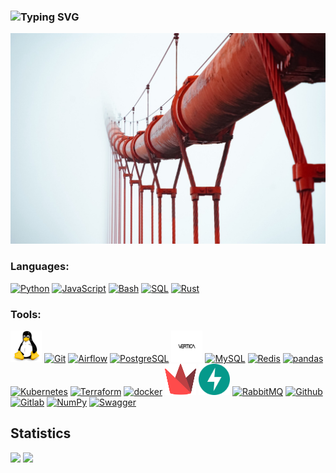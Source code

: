 ### ![Typing SVG](https://readme-typing-svg.herokuapp.com?size=26&color=4E9F3D&width=500&lines=Hi+there+%F0%9F%91%8B%2C+I'm+Dima)

![](img/way.jpeg)

### Languages:

<a href="https://python.org/" title="Python"><img src="https://github.com/get-icon/geticon/raw/master/icons/python.svg" alt="Python" width="50px" height="50px"></a>
<a href="https://developer.mozilla.org/en-US/docs/Web/JavaScript" title="JavaScript"><img src="https://github.com/get-icon/geticon/raw/master/icons/javascript.svg" alt="JavaScript" width="50px" height="50px"></a>
<a href="https://gnu.org/software/bash/" title="Bash"><img src="https://github.com/get-icon/geticon/raw/master/icons/bash.svg" alt="Bash" width="50px" height="50px"></a>
<a href="https://www.contrib.andrew.cmu.edu/~shadow/sql/sql1992.txt" title="SQL"><img src="https://upload.wikimedia.org/wikipedia/commons/d/d7/Sql_data_base_with_logo.svg" alt="SQL" width="50px" height="50px"></a>
<a href="https://www.rust-lang.org/" title="Rust"><img src="https://www.rust-lang.org/static/images/rust-logo-blk.svg" alt="Rust" width="50px" height="50px"></a>

### Tools:

<a href="https://linux.org/" title="Linux"><img src="img/logo/linux.svg" alt="Linux" width="50px" height="50px"></a>
<a href="https://git-scm.com/" title="Git"><img src="https://github.com/get-icon/geticon/raw/master/icons/git-icon.svg" alt="Git" width="50px" height="50px"></a>
<a href="https://airflow.apache.org/" title="Airflow"><img src="https://github.com/get-icon/geticon/raw/master/icons/airflow.svg" alt="Airflow" width="50px" height="50px"></a>
<a href="https://postgresql.org/" title="PostgreSQL"><img src="https://github.com/get-icon/geticon/raw/master/icons/postgresql.svg" alt="PostgreSQL" width="50px" height="50px"></a>
<a href="https://vertica.com/" title="Vertica"><img src="img/logo/Vertica.svg" alt="Vertica" width="50px" height="50px"></a>
<a href="https://mysql.com/" title="MySQL"><img src="https://github.com/get-icon/geticon/raw/master/icons/mysql.svg" alt="MySQL" width="50px" height="50px"></a>
<a href="https://redis.com/" title="Redis"><img src="https://github.com/get-icon/geticon/raw/master/icons/redis.svg" alt="Redis" width="50px" height="50px"></a>
<a href="https://pandas.pydata.org/" title="pandas"><img src="https://github.com/get-icon/geticon/raw/master/icons/pandas-icon.svg" alt="pandas" width="50px" height="50px"></a>
<a href="https://kubernetes.io/" title="Kubernetes"><img src="https://github.com/get-icon/geticon/raw/master/icons/kubernetes.svg" alt="Kubernetes" width="50px" height="50px"></a>
<a href="https://terraform.io/" title="Terraform"><img src="https://github.com/get-icon/geticon/raw/master/icons/terraform.svg" alt="Terraform" width="50px" height="50px"></a>
<a href="https://docker.com/" title="docker"><img src="https://github.com/get-icon/geticon/raw/master/icons/docker-icon.svg" alt="docker" width="50px" height="50px"></a>
<a href="https://streamlit.io/" title="Streamlit"><img src="img/logo/streamlit.svg" alt="Streamlit" width="50px" height="50px"></a>
<a href="https://fastapi.tiangolo.com/" title="Fastapi"><img src="img/logo/fastapi.svg" alt="Fastapi" width="50px" height="50px"></a>
<a href="https://rabbitmq.com/" title="RabbitMQ"><img src="https://github.com/get-icon/geticon/raw/master/icons/rabbitmq.svg" alt="RabbitMQ" width="50px" height="50px"></a>
<a href="https://github.com/" title="Github"><img src="https://github.com/get-icon/geticon/raw/master/icons/github-icon.svg" alt="Github" width="50px" height="50px"></a>
<a href="https://gitlab.com/" title="Gitlab"><img src="https://github.com/get-icon/geticon/raw/master/icons/gitlab.svg" alt="Gitlab" width="50px" height="50px"></a>
<a href="https://numpy.org/" title="NumPy"><img src="https://github.com/get-icon/geticon/raw/master/icons/numpy-icon.svg" alt="NumPy" width="50px" height="50px"></a>
<a href="https://swagger.io/" title="Swagger"><img src="https://github.com/get-icon/geticon/raw/master/icons/swagger.svg" alt="Swagger" width="50px" height="50px"></a>

## Statistics

![](https://komarev.com/ghpvc/?username=dKosarevsky)
![](https://img.shields.io/github/followers/dKosarevsky?label=Followers&style=social)


